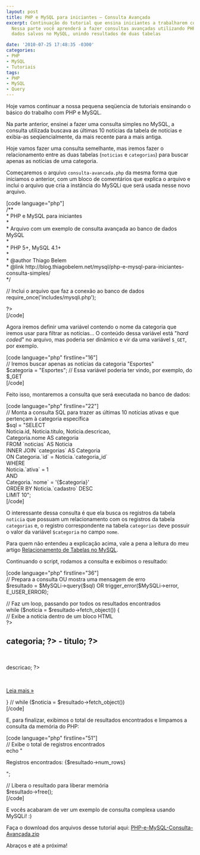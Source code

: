 ```yaml
---
layout: post
title: PHP e MySQL para iniciantes – Consulta Avançada
excerpt: Continuação do tutorial que ensina iniciantes a trabalharem com PHP e MySQL.
  Nessa parte você aprenderá a fazer consultas avançadas utilizando PHP para acessar
  dados salvos no MySQL, unindo resultados de duas tabelas

date: '2010-07-25 17:48:35 -0300'
categories:
- PHP
- MySQL
- Tutoriais
tags:
- PHP
- MySQL
- Query
---
```

<p>Hoje vamos continuar a nossa pequena seqüencia de tutoriais ensinando o básico do trabalho com PHP e MySQL.</p>
<p>Na parte anterior, ensinei a fazer uma consulta simples no MySQL, a consulta utilizada buscava as últimas 10 notícias da tabela de notícias e exibia-as seqüencialmente, da mais recente para a mais antiga.</p>
<p>Hoje vamos fazer uma consulta semelhante, mas iremos fazer o relacionamento entre as duas tabelas (<code>noticias</code> e <code>categorias</code>) para buscar apenas as notícias de uma categoria.</p>
<p>Começaremos o arquivo <code>consulta-avancada.php</code> da mesma forma que iniciamos o anterior, com um bloco de comentários que explica o arquivo e inclui o arquivo que cria a instância do MySQLi que será usada nesse novo arquivo.</p>
<p>[code language="php"]<br />
<?php<br />
/**<br />
 * PHP e MySQL para iniciantes<br />
 *<br />
 * Arquivo com um exemplo de consulta avançada ao banco de dados MySQL<br />
 *<br />
 * PHP 5+, MySQL 4.1+<br />
 *<br />
 * @author Thiago Belem <contato@thiagobelem.net><br />
 * @link http://blog.thiagobelem.net/mysql/php-e-mysql-para-iniciantes-consulta-simples/<br />
 */</p>
<p>// Inclui o arquivo que faz a conexão ao banco de dados<br />
require_once('includes/mysqli.php');</p>
<p>?><br />
[/code]</p>
<p>Agora iremos definir uma variável contendo o nome da categoria que iremos usar para filtrar as notícias... O conteúdo dessa variável está "<em>hard coded</em>" no arquivo, mas poderia ser dinâmico e vir da uma variável <code>$_GET</code>, por exemplo.</p>
<p>[code language="php" firstline="16"]<br />
// Iremos buscar apenas as notícias da categoria "Esportes"<br />
$categoria = "Esportes"; // Essa variável poderia ter vindo, por exemplo, do $_GET<br />
[/code]</p>
<p>Feito isso, montaremos a consulta que será executada no banco de dados:</p>
<p>[code language="php" firstline="22"]<br />
// Monta a consulta SQL para trazer as últimas 10 notícias ativas e que pertençam à categoria específica<br />
$sql = "SELECT<br />
			Noticia.id, Noticia.titulo, Noticia.descricao,<br />
			Categoria.nome AS categoria<br />
		FROM `noticias` AS Noticia<br />
			INNER JOIN `categorias` AS Categoria<br />
				ON Categoria.`id` = Noticia.`categoria_id`<br />
		WHERE<br />
			Noticia.`ativa` = 1<br />
			AND<br />
			Categoria.`nome` = '{$categoria}'<br />
		ORDER BY Noticia.`cadastro` DESC<br />
		LIMIT 10";<br />
[/code]</p>
<p>O interessante dessa consulta é que ela busca os registros da tabela <code>noticia</code> que possuam um relacionamento com os registros da tabela <code>categorias</code> e, o registro correspondente na tabela <code>categorias</code> deve possuir o valor da variável <code>$categoria</code> no campo <code>nome</code>.</p>
<p>Para quem não entendeu a explicação acima, vale a pena a leitura do meu artigo <a title="Relacionamento de Tabelas no MySQL" href="http://blog.thiagobelem.net/mysql/relacionamento-de-tabelas-no-mysql/">Relacionamento de Tabelas no MySQL</a>.</p>
<p>Continuando o script, rodamos a consulta e exibimos o resultado:</p>
<p>[code language="php" firstline="36"]<br />
// Prepara a consulta OU mostra uma mensagem de erro<br />
$resultado = $MySQLi->query($sql) OR trigger_error($MySQLi->error, E_USER_ERROR);</p>
<p>// Faz um loop, passando por todos os resultados encontrados<br />
while ($noticia = $resultado->fetch_object()) {<br />
	// Exibe a notícia dentro de um bloco HTML<br />
	?></p>
<p>	<h2><?php echo $noticia->categoria; ?> - <?php echo $noticia->titulo; ?></h2><br />
	<p><?php echo $noticia->descricao; ?></p><br />
	<p><a href="noticia.php?id=<?php echo $noticia->id; ?>" title="Continue lendo essa notícia">Leia mais &raquo;</a></p></p>
<p>	<?php<br />
} // while ($noticia = $resultado->fetch_object())<br />
[/code]</p>
<p>E, para finalizar, exibimos o total de resultados encontrados e limpamos a consulta da memória do PHP:</p>
<p>[code language="php" firstline="51"]<br />
// Exibe o total de registros encontrados<br />
echo "<p>Registros encontrados: {$resultado->num_rows}</p>";</p>
<p>// Libera o resultado para liberar memória<br />
$resultado->free();<br />
[/code]</p>
<p>E vocês acabaram de ver um exemplo de consulta complexa usando MySQLi! :)</p>
<p>Faça o download dos arquivos desse tutorial aqui: <a href="http://blog.thiagobelem.net/arquivos/2010/07/PHP-e-MySQL-Consulta-Avançada.zip">PHP-e-MySQL-Consulta-Avançada.zip</a></p>
<p>Abraços e até a próxima!</p>
